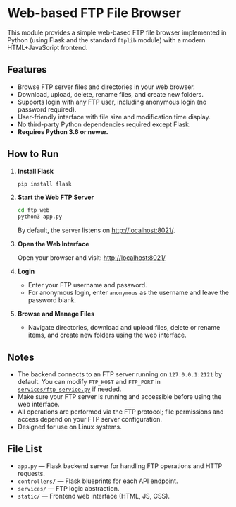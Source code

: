 # Web-based FTP File Browser

This module provides a simple web-based FTP file browser implemented in Python (using Flask and the standard `ftplib` module) with a modern HTML+JavaScript frontend.

## Features

- Browse FTP server files and directories in your web browser.
- Download, upload, delete, rename files, and create new folders.
- Supports login with any FTP user, including anonymous login (no password required).
- User-friendly interface with file size and modification time display.
- No third-party Python dependencies required except Flask.
- **Requires Python 3.6 or newer.**

## How to Run

   1. **Install Flask**

      ```bash
      pip install flask
      ```

   2. **Start the Web FTP Server**

      ```bash
      cd ftp_web
      python3 app.py
      ```

      By default, the server listens on [http://localhost:8021/](http://localhost:8021/).

   3. **Open the Web Interface**

      Open your browser and visit: [http://localhost:8021/](http://localhost:8021/)

   4. **Login**

      - Enter your FTP username and password.
      - For anonymous login, enter `anonymous` as the username and leave the password blank.

   5. **Browse and Manage Files**

      - Navigate directories, download and upload files, delete or rename items, and create new folders using the web interface.

## Notes

- The backend connects to an FTP server running on `127.0.0.1:2121` by default. You can modify `FTP_HOST` and `FTP_PORT` in [`services/ftp_service.py`](services/ftp_service.py) if needed.
- Make sure your FTP server is running and accessible before using the web interface.
- All operations are performed via the FTP protocol; file permissions and access depend on your FTP server configuration.
- Designed for use on Linux systems.

## File List

- `app.py` — Flask backend server for handling FTP operations and HTTP requests.
- `controllers/` — Flask blueprints for each API endpoint.
- `services/` — FTP logic abstraction.
- `static/` — Frontend web interface (HTML, JS, CSS).
